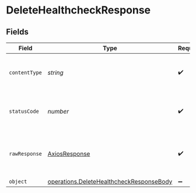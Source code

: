 # DeleteHealthcheckResponse


## Fields

| Field                                                                                                       | Type                                                                                                        | Required                                                                                                    | Description                                                                                                 |
| ----------------------------------------------------------------------------------------------------------- | ----------------------------------------------------------------------------------------------------------- | ----------------------------------------------------------------------------------------------------------- | ----------------------------------------------------------------------------------------------------------- |
| `contentType`                                                                                               | *string*                                                                                                    | :heavy_check_mark:                                                                                          | HTTP response content type for this operation                                                               |
| `statusCode`                                                                                                | *number*                                                                                                    | :heavy_check_mark:                                                                                          | HTTP response status code for this operation                                                                |
| `rawResponse`                                                                                               | [AxiosResponse](https://axios-http.com/docs/res_schema)                                                     | :heavy_check_mark:                                                                                          | Raw HTTP response; suitable for custom response parsing                                                     |
| `object`                                                                                                    | [operations.DeleteHealthcheckResponseBody](../../../sdk/models/operations/deletehealthcheckresponsebody.md) | :heavy_minus_sign:                                                                                          | OK                                                                                                          |